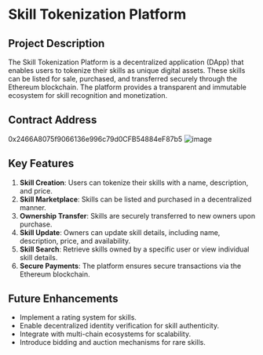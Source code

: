 
# Skill Tokenization Platform

## Project Description
The Skill Tokenization Platform is a decentralized application (DApp) that enables users to tokenize their skills as unique digital assets. These skills can be listed for sale, purchased, and transferred securely through the Ethereum blockchain. The platform provides a transparent and immutable ecosystem for skill recognition and monetization.

## Contract Address
0x2466A8075f9066136e996c79d0CFB54884eF87b5
![image](https://github.com/user-attachments/assets/28e70caa-cf4d-41da-8868-18352f4aa907)


## Key Features
1. **Skill Creation**: Users can tokenize their skills with a name, description, and price.
2. **Skill Marketplace**: Skills can be listed and purchased in a decentralized manner.
3. **Ownership Transfer**: Skills are securely transferred to new owners upon purchase.
4. **Skill Update**: Owners can update skill details, including name, description, price, and availability.
5. **Skill Search**: Retrieve skills owned by a specific user or view individual skill details.
6. **Secure Payments**: The platform ensures secure transactions via the Ethereum blockchain.



## Future Enhancements
- Implement a rating system for skills.
- Enable decentralized identity verification for skill authenticity.
- Integrate with multi-chain ecosystems for scalability.
- Introduce bidding and auction mechanisms for rare skills.


